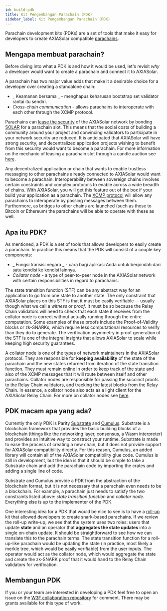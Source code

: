```yaml
---
id: build-pdk
title: Kit Pengembangan Parachain (PDK)
sidebar_label: Kit Pengembangan Parachain (PDK)
---
```


Parachain development kits (PDKs) are a set of tools that make it easy for developers to create AXIASolar compatible [parachains](learn-parachains).

## Mengapa membuat parachain?

Before diving into what a PDK is and how it would be used, let's revisit _why_ a developer would want to create a parachain and connect it to AXIASolar.

A parachain has two major value adds that make it a desirable choice for a developer over creating a standalone chain:

- _ Keamanan bersama _ - menghapus keharusan bootstrap set validator rantai itu sendiri.
- _Cross-chain communication_ - allows parachains to interoperate with each other through the XCMP protocol.

Parachains can [lease the security](learn-security) of the AXIASolar network by bonding [SOLAR](learn-SOLAR) for a parachain slot. This means that the social costs of building a community around your project and convincing validators to participate in your network security are reduced. It is anticipated that AXIASolar will have strong security, and decentralized application projects wishing to benefit from this security would want to become a parachain. For more information on the mechanic of leasing a parachain slot through a candle auction see [here](learn-auction).

Any decentralized application or chain that wants to enable trustless messaging to other parachains already connected to AXIASolar would want to become a parachain. Interoperability between sovereign chains involves certain constraints and complex protocols to enable across a wide breadth of chains. With AXIASolar, you will get this feature out of the box if your build your application as a parachain. The [XCMP protocol](learn-crosschain) will allow any parachains to interoperate by passing messages between them. Furthermore, as bridges to other chains are launched (such as those to Bitcoin or Ethereum) the parachains will be able to operate with these as well.

## Apa itu PDK?

As mentioned, a PDK is a set of tools that allows developers to easily create a parachain. In practice this means that the PDK will consist of a couple key components:

- _ Fungsi transisi negara _ - cara bagi aplikasi Anda untuk berpindah dari satu kondisi ke kondisi lainnya.
- _Collator node_ - a type of peer-to-peer node in the AXIASolar network with certain responsibilities in regard to parachains.

The state transition function (STF) can be any abstract way for an application to go from one state to another state. The only constraint that AXIASolar places on this STF is that it must be easily verifiable -- usually though what we call a _witness_ or _proof_. It must be so because the Relay Chain validators will need to check that each state it receives from the collator node is correct without actually running through the entire computation. Some examples of these proofs include the Proof-of-Validity blocks or zk-SNARKs, which require less computational resources to verify than they do to generate. The verification asymmetry in proof generation of the STF is one of the integral insights that allows AXIASolar to scale while keeping high security guarantees.

A collator node is one of the types of network maintainers in the AXIASolar protocol. They are responsible for **keeping availability** of the state of the parachain and the new states returned from iteration of the state transition function. They must remain online in order to keep track of the state and also of the XCMP messages that it will route between itself and other parachains. Collator nodes are responsible for passing the succinct proofs to the Relay Chain validators, and tracking the latest blocks from the Relay Chain. In essence, a collator node also acts as a light client for the AXIASolar Relay Chain. For more on collator nodes see [here](learn-collator).

## PDK macam apa yang ada?

Currently the only PDK is Parity [Substrate](https://github.com/axia-tech/substrate) and [Cumulus](https://github.com/axia-tech/cumulus). Substrate is a blockchain framework that provides the basic building blocks of a blockchain (things like the networking layer, consensus, a Wasm interpreter) and provides an intuitive way to construct your runtime. Substrate is made to ease the process of creating a new chain, but it does not provide support for AXIASolar compatibility directly. For this reason, Cumulus, an added library will contain all of the AXIASolar compatibility glue code. Cumulus is still in development, but the idea is that it should be simple to take a Substrate chain and add the parachain code by importing the crates and adding a single line of code.

Substrate and Cumulus provide a PDK from the abstraction of the blockchain format, but it is not necessary that a parachain even needs to be a blockchain. For example, a parachain just needs to satisfy the two constraints listed above: _state transition function_ and _collator node_. Everything else is up to the implementer of the PDK.

One interesting idea for a PDK that would be nice to see is to have a [roll-up](https://ethresear.ch/t/roll-up-roll-back-snark-side-chain-17000-tps/3675) kit that allowed developers to create snark-based parachains. If we review the roll-up write-up, we see that the system uses two roles: users that update **state** and an operator that **aggregates the state updates** into a single on-chain update. It should be straightforward to see how we can translate this to the parachain terms. The state transition function for a roll-up-like parachain would be updating the state (in practice, most likely a merkle tree, which would be easily verifiable) from the user inputs. The operator would act as the collator node, which would aggregate the state and create the zk-SNARK proof that it would hand to the Relay Chain validators for verification.

## Membangun PDK

If you or your team are interested in developing a PDK feel free to open an issue on the [W3F collaboration repository](https://github.com/axia-tech/Web3-collaboration) for comment. There may be grants available for this type of work.
